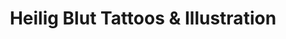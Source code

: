 ---
title: "Heilig Blut Tattoos & Illustration"
url: /erding/heilig-blut-tattoos-und-illustration/
shop: Tattoo
---